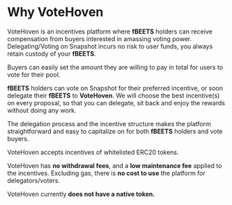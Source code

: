 # Why VoteHoven

VoteHoven is an incentives platform where **fBEETS** holders can receive compensation from buyers interested in amassing voting power. Delegating/Voting on Snapshot incurs no risk to user funds, you always retain custody of your **fBEETS**.

Buyers can easily set the amount they are willing to pay in total for users to vote for their pool.

&#x20;**fBEETS** holders can vote on Snapshot for their preferred incentive, or soon delegate their **fBEETS** to **VoteHoven**. We will choose the best incentive(s) on every proposal, so that you can delegate, sit back and enjoy the rewards without doing any work.&#x20;

The delegation process and the incentive structure makes the platform straightforward and easy to capitalize on for both **fBEETS** holders and vote buyers.&#x20;

VoteHoven accepts incentives of whitelisted ERC20 tokens.&#x20;

VoteHoven has **no withdrawal fees**, and a **low maintenance fee** applied to the incentives. Excluding gas, there is **no cost to use** the platform for delegators/voters. ​&#x20;

VoteHoven currently **does not have a native token.**
